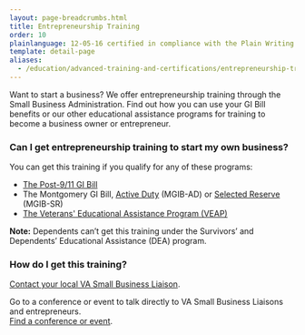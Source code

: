 ```yaml
---
layout: page-breadcrumbs.html
title: Entrepreneurship Training
order: 10
plainlanguage: 12-05-16 certified in compliance with the Plain Writing Act
template: detail-page
aliases:
  - /education/advanced-training-and-certifications/entrepreneurship-training/
---
```


<div class="va-introtext">

Want to start a business? We offer entrepreneurship training through the Small Business Administration. Find out how you can use your GI Bill benefits or our other educational assistance programs for training to become a business owner or entrepreneur. 

</div>


<div class="feature" markdown="1">

### Can I get entrepreneurship training to start my own business?

You can get this training if you qualify for any of these programs:

- [The Post-9/11 GI Bill](/education/about-gi-bill-benefits/post-9-11/)
- The Montgomery GI Bill, [Active Duty](/education/about-gi-bill-benefits/montgomery-active-duty/) (MGIB-AD) or [Selected Reserve](/education/about-gi-bill-benefits/montgomery-selected-reserve/) (MGIB-SR)
- [The Veterans' Educational Assistance Program (VEAP)](/education/other-va-education-benefits/veap/)

**Note:** Dependents can’t get this training under the Survivors’ and Dependents’ Educational Assistance (DEA) program.

</div>

### How do I get this training? 

[Contact your local VA Small Business Liaison](https://www.va.gov/osdbu/about/contacts.asp).

Go to a conference or event to talk directly to VA Small Business Liaisons and entrepreneurs. <br>
[Find a conference or event](https://www.va.gov/osdbu/calendar.asp).
